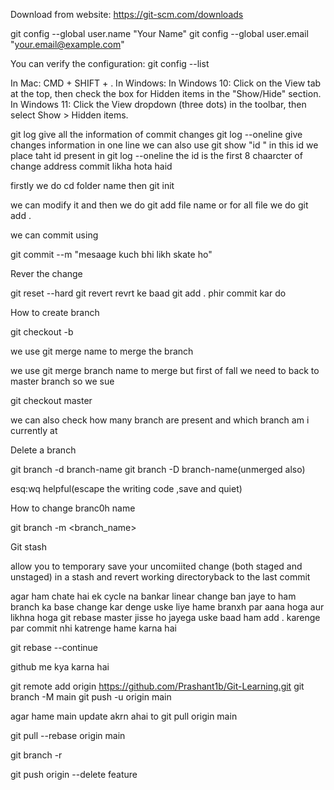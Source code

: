 
<!-- On Windows -->


Download from website: https://git-scm.com/downloads






<!-- ****************************************** -->






<!-- Configure git -->


git config --global user.name "Your Name"
git config --global user.email "your.email@example.com"




You can verify the configuration:
git config --list




<!-- How to see hidden folder -->
In Mac: CMD + SHIFT + .
In Windows:
In Windows 10: Click on the View tab at the top, then check the box for Hidden items in the "Show/Hide" section.
In Windows 11: Click the View dropdown (three dots) in the toolbar, then select Show > Hidden items.


<!-- **************************** -->
git log give all the information of commit changes
git log --oneline give changes information in one line 
we can also use git show "id "  in this id we place taht id present in git log --oneline the id is the first 8 chaarcter of change address commit likha hota haid

firstly we do cd folder name
then git init

we can modify it and then we do git add file name or for all file we do git add .

we can commit using 

git commit --m "mesaage kuch bhi likh skate ho"

Rever the change 

git reset --hard<hash>
git revert <hashcode>
revrt ke baad git add .
phir commit kar do

How to create branch 

git checkout -b <branch-name>

we use git merge name to merge the branch

we use git merge branch name to merge but first of fall we need to back to master branch so we sue

git checkout master

we can also check how many branch are present and which branch am i currently at

Delete a branch

git branch -d branch-name
git branch -D branch-name(unmerged also)

esq:wq helpful(escape the writing code ,save and quiet)

How to change branc0h name

git branch -m <branch_name>

Git stash

allow you to temporary save your uncomiited change (both staged and unstaged) in a stash and revert working 
directoryback to the last commit

 agar ham chate hai ek cycle na bankar linear change ban jaye to ham branch ka base change kar denge uske liye hame branxh par aana
  hoga aur likhna hoga 
git rebase master jisse ho jayega
uske baad ham add . karenge par commit nhi katrenge
hame karna hai

git rebase --continue 


github me kya karna hai

git remote add origin https://github.com/Prashant1b/Git-Learning.git
 git branch -M main
 git push -u origin main

 agar hame main update akrn ahai to
 git pull origin main

git pull --rebase origin main

git branch -r

git push origin --delete feature

